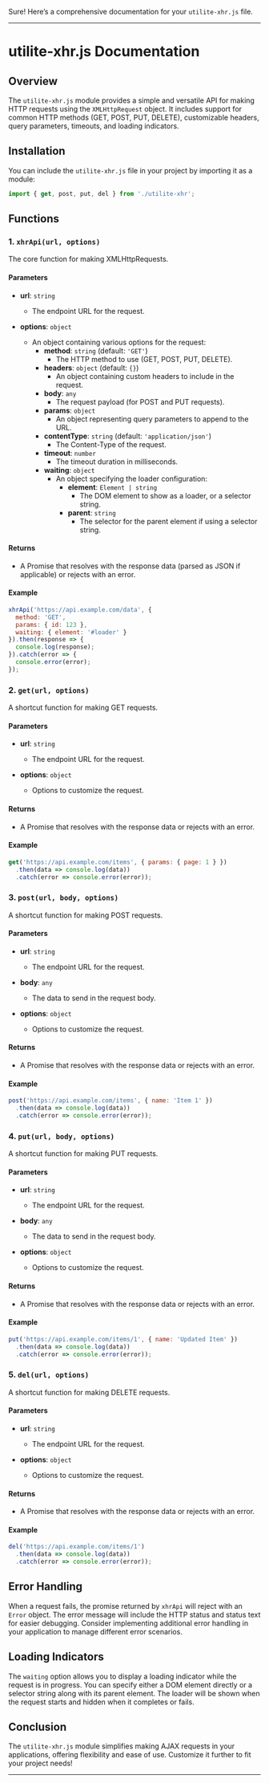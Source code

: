 Sure! Here’s a comprehensive documentation for your `utilite-xhr.js` file.

---

# utilite-xhr.js Documentation

## Overview

The `utilite-xhr.js` module provides a simple and versatile API for making HTTP requests using the `XMLHttpRequest` object. It includes support for common HTTP methods (GET, POST, PUT, DELETE), customizable headers, query parameters, timeouts, and loading indicators.

## Installation

You can include the `utilite-xhr.js` file in your project by importing it as a module:

```javascript
import { get, post, put, del } from './utilite-xhr';
```

## Functions

### 1. `xhrApi(url, options)`

The core function for making XMLHttpRequests.

#### Parameters

- **url**: `string`
  - The endpoint URL for the request.

- **options**: `object`
  - An object containing various options for the request:
    - **method**: `string` (default: `'GET'`)
      - The HTTP method to use (GET, POST, PUT, DELETE).
    - **headers**: `object` (default: `{}`)
      - An object containing custom headers to include in the request.
    - **body**: `any`
      - The request payload (for POST and PUT requests).
    - **params**: `object`
      - An object representing query parameters to append to the URL.
    - **contentType**: `string` (default: `'application/json'`)
      - The Content-Type of the request.
    - **timeout**: `number`
      - The timeout duration in milliseconds.
    - **waiting**: `object`
      - An object specifying the loader configuration:
        - **element**: `Element | string`
          - The DOM element to show as a loader, or a selector string.
        - **parent**: `string`
          - The selector for the parent element if using a selector string.

#### Returns

- A Promise that resolves with the response data (parsed as JSON if applicable) or rejects with an error.

#### Example

```javascript
xhrApi('https://api.example.com/data', {
  method: 'GET',
  params: { id: 123 },
  waiting: { element: '#loader' }
}).then(response => {
  console.log(response);
}).catch(error => {
  console.error(error);
});
```

### 2. `get(url, options)`

A shortcut function for making GET requests.

#### Parameters

- **url**: `string`
  - The endpoint URL for the request.
  
- **options**: `object`
  - Options to customize the request.

#### Returns

- A Promise that resolves with the response data or rejects with an error.

#### Example

```javascript
get('https://api.example.com/items', { params: { page: 1 } })
  .then(data => console.log(data))
  .catch(error => console.error(error));
```

### 3. `post(url, body, options)`

A shortcut function for making POST requests.

#### Parameters

- **url**: `string`
  - The endpoint URL for the request.

- **body**: `any`
  - The data to send in the request body.

- **options**: `object`
  - Options to customize the request.

#### Returns

- A Promise that resolves with the response data or rejects with an error.

#### Example

```javascript
post('https://api.example.com/items', { name: 'Item 1' })
  .then(data => console.log(data))
  .catch(error => console.error(error));
```

### 4. `put(url, body, options)`

A shortcut function for making PUT requests.

#### Parameters

- **url**: `string`
  - The endpoint URL for the request.

- **body**: `any`
  - The data to send in the request body.

- **options**: `object`
  - Options to customize the request.

#### Returns

- A Promise that resolves with the response data or rejects with an error.

#### Example

```javascript
put('https://api.example.com/items/1', { name: 'Updated Item' })
  .then(data => console.log(data))
  .catch(error => console.error(error));
```

### 5. `del(url, options)`

A shortcut function for making DELETE requests.

#### Parameters

- **url**: `string`
  - The endpoint URL for the request.

- **options**: `object`
  - Options to customize the request.

#### Returns

- A Promise that resolves with the response data or rejects with an error.

#### Example

```javascript
del('https://api.example.com/items/1')
  .then(data => console.log(data))
  .catch(error => console.error(error));
```

## Error Handling

When a request fails, the promise returned by `xhrApi` will reject with an `Error` object. The error message will include the HTTP status and status text for easier debugging. Consider implementing additional error handling in your application to manage different error scenarios.

## Loading Indicators

The `waiting` option allows you to display a loading indicator while the request is in progress. You can specify either a DOM element directly or a selector string along with its parent element. The loader will be shown when the request starts and hidden when it completes or fails.

## Conclusion

The `utilite-xhr.js` module simplifies making AJAX requests in your applications, offering flexibility and ease of use. Customize it further to fit your project needs!

--- 